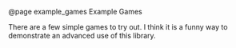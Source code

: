 @page example_games Example Games

There are a few simple games to try out. I think it is a funny way to demonstrate an advanced use of this library.
